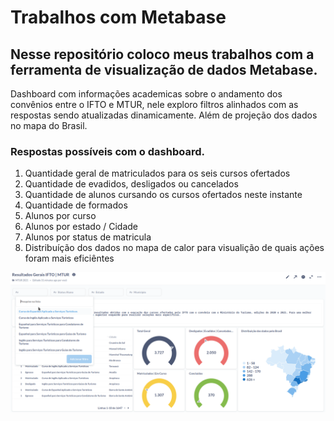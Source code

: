 # Trabalhos com Metabase

## Nesse repositório coloco meus trabalhos com a ferramenta de visualização de dados Metabase.
Dashboard com informações academicas sobre o andamento dos convênios entre o IFTO e MTUR, nele exploro filtros alinhados com as respostas sendo atualizadas dinamicamente. Além de projeção dos dados no mapa do Brasil.

### Respostas possíveis com o dashboard.
1) Quantidade geral de matriculados para os seis cursos ofertados
2) Quantidade de evadidos, desligados ou cancelados
3) Quantidade de alunos cursando os cursos ofertados neste instante
4) Quantidade de formados
5) Alunos por curso
6) Alunos por estado / Cidade
7) Alunos por status de matricula
8) Distribuíção dos dados no mapa de calor para visualição de quais ações foram mais eficiêntes


![Dados](https://raw.githubusercontent.com/rodrigooporto/TrabalhosMetabase/main/ifto_mtur.gif)

